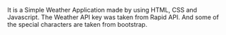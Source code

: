 It is a Simple Weather Application made by using HTML, CSS and Javascript.
The Weather API key was taken from Rapid API.
And some of the special characters are taken from bootstrap.
